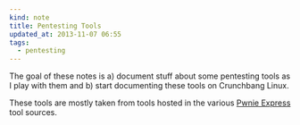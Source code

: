 ```yaml
---
kind: note
title: Pentesting Tools
updated_at: 2013-11-07 06:55
tags:
  - pentesting
---
```



The goal of these notes is a) document stuff about some pentesting tools as I
play with them and b) start documenting these tools on Crunchbang Linux.

These tools are mostly taken from tools hosted in the various [Pwnie
Express](https://github.com/pwnieexpress) tool sources. 
